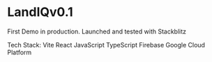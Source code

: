 # LandIQv0.1

First Demo in production.
Launched and tested with Stackblitz

Tech Stack:
Vite
React
JavaScript
TypeScript
Firebase
Google Cloud Platform
